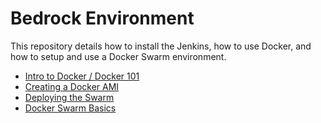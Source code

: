 # Bedrock Environment

This repository details how to install the Jenkins, how to use Docker, and how to setup and use a Docker Swarm environment.

* [Intro to Docker / Docker 101](docker-intro.md)
* [Creating a Docker AMI](docker-ami.md)
* [Deploying the Swarm](docker-swarm.md)
* [Docker Swarm Basics](docker-swarm-basics.md)